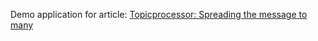 Demo application for article: 
[Topicprocessor: Spreading the message to many](https://www.reactiveprogramming.be/topicprocessor-spreading-the-message-to-many/)